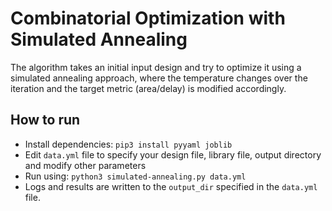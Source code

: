 # Combinatorial Optimization with Simulated Annealing
The algorithm takes an initial input design and try to optimize it using a simulated annealing approach, where the temperature changes over the iteration and the target metric (area/delay) is modified accordingly.

## How to run
- Install dependencies: `pip3 install pyyaml joblib`
- Edit `data.yml` file to specify your design file, library file, output directory and modify other parameters
- Run using: `python3 simulated-annealing.py data.yml`
- Logs and results are written to the `output_dir` specified in the `data.yml` file.
